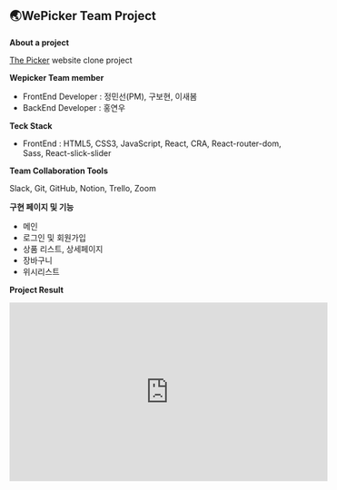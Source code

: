 ## 🌏WePicker Team Project ##


**About a project**

[The Picker](https://thepicker.net/) website clone project

**Wepicker Team member**

- FrontEnd Developer : 정민선(PM), 구보현, 이새봄
- BackEnd Developer : 홍연우

**Teck Stack**

- FrontEnd : HTML5, CSS3, JavaScript, React, CRA, React-router-dom, Sass, React-slick-slider

**Team Collaboration Tools**

Slack, Git, GitHub, Notion, Trello, Zoom

**구현 페이지 및 기능**

- 메인
- 로그인 및 회원가입
- 상품 리스트, 상세페이지
- 장바구니
- 위시리스트

**Project Result**

<iframe width="560" height="315" src="https://www.youtube.com/embed/q9v8Ax2jgcc" frameborder="0" allow="accelerometer; autoplay; clipboard-write; encrypted-media; gyroscope; picture-in-picture" allowfullscreen></iframe>